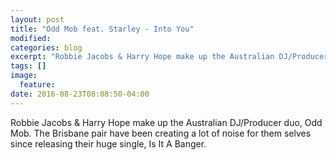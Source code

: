 ```yaml
---
layout: post
title: "Odd Mob feat. Starley - Into You"
modified:
categories: blog
excerpt: "Robbie Jacobs & Harry Hope make up the Australian DJ/Producer duo..."
tags: []
image:
  feature:
date: 2016-08-23T08:08:50-04:00
---
```


Robbie Jacobs & Harry Hope make up the Australian DJ/Producer duo, Odd Mob. The Brisbane pair have been creating a lot of noise for them selves since releasing their huge single, Is It A Banger.
